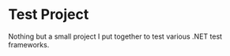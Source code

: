 Test Project
============

Nothing but a small project I put together to test various .NET test frameworks.
